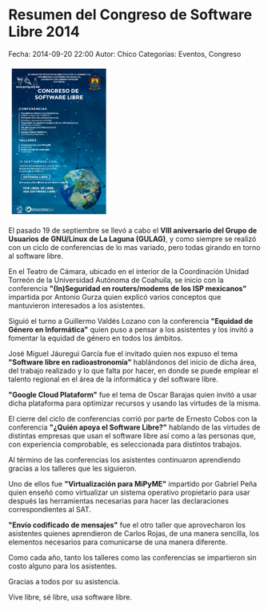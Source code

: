 Resumen del Congreso de Software Libre 2014
==================================

Fecha: 2014-09-20 22:00
Autor: Chico
Categorías: Eventos, Congreso

<img class="img-responsive" style="width:40%;height:auto;margin-right:12px;" src="2014-09-13-congreso-2014/Poster-Congreso-2014.png" alt="poster congreso 2014" width="425" height="350">

El pasado 19 de septiembre se llevó a cabo el **VIII aniversario del Grupo de Usuarios de GNU/Linux de La Laguna (GULAG)**, y como siempre se realizó con un ciclo de conferencias de lo mas variado, pero todas girando en torno al software libre.

<!-- break -->

En el Teatro de Cámara, ubicado en el interior de la Coordinación Unidad Torreón de la Universidad Autónoma de Coahuila, se inicio con la conferencia **"(In)Seguridad en routers/modems de los ISP mexicanos"** impartida por Antonio Gurza quien explicó varios conceptos que mantuvieron interesados a los asistentes.

Siguió el turno a Guillermo Valdés Lozano con la conferencia **"Equidad de Género en Informática"** quien puso a pensar a los asistentes y los invitó a fomentar la equidad de género en todos los ámbitos.

José Miguel Jáuregui García fue el invitado quien nos expuso el tema **"Software libre en radioastronomía"** hablándonos del inicio de dicha área, del trabajo realizado y lo que falta por hacer, en donde se puede emplear el talento regional en el área de la informática y del software libre.

**"Google Cloud Plataform"** fue el tema de Oscar Barajas quien invitó a usar dicha plataforma para optimizar recursos y usando las virtudes de la misma.

El cierre del ciclo de conferencias corrió por parte de Ernesto Cobos con la conferencia **"¿Quién apoya el Software Libre?"** hablando de las virtudes de distintas empresas que usan el software libre así como a las personas que, con experiencia comprobable, es seleccionada para distintos trabajos.

Al término de las conferencias los asistentes continuaron aprendiendo gracias a los talleres que les siguieron.

Uno de ellos fue **"Virtualización para MiPyME"** impartido por Gabriel Peña quien enseñó como virtualizar un sistema operativo propietario para usar después las herramientas necesarias para hacer las declaraciones correspondientes al SAT.

**"Envío codificado de mensajes"** fue el otro taller que aprovecharon los asistentes quienes aprendieron de Carlos Rojas,  de una manera sencilla, los elementos necesarios para comunicarse de una manera diferente.

Como cada año, tanto los talleres como las conferencias se impartieron sin costo alguno para los asistentes.

Gracias a todos por su asistencia.

Vive libre, sé libre, usa software libre.